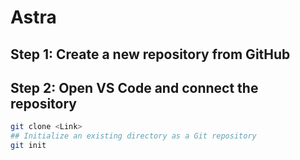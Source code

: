 # Astra
## Step 1: Create a new repository from GitHub

## Step 2: Open VS Code and connect the repository
```bash
git clone <Link>
## Initialize an existing directory as a Git repository
git init


